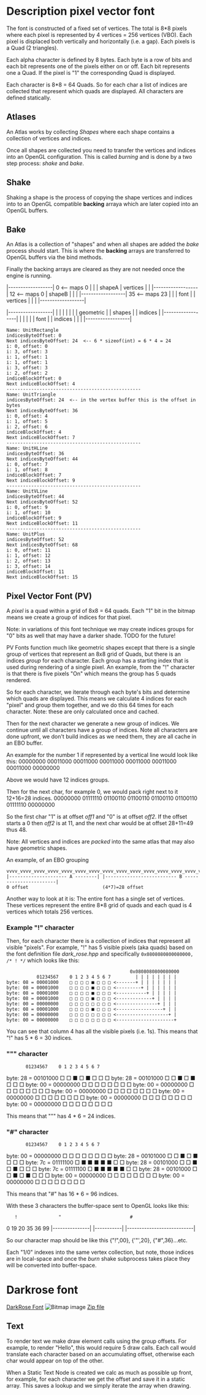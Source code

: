 # Description pixel vector font
The font is constructed of a fixed set of vertices. The total is 8*8 pixels where each pixel is represented by 4 vertices = 256 vertices (VBO). Each pixel is displaced both vertically and horizontally (i.e. a gap). Each pixels is a Quad (2 triangles).

Each alpha character is defined by 8 bytes. Each byte is a row of bits and each bit represents one of the pixels either on or off. Each bit represents one a Quad. If the pixel is "1" the corresponding Quad is displayed.

Each character is 8*8 = 64 Quads. So for each char a list of indices are collected that represent which quads are displayed. All characters are defined statically.

## Atlases
An Atlas works by collecting *Shapes* where each shape contains a collection of vertices and indices.

Once all shapes are collected you need to transfer the vertices and indices into an OpenGL configuration. This is called *burning* and is done by a two step process: *shake* and *bake*.

## Shake
Shaking a shape is the process of copying the shape vertices and indices into to an OpenGL compatible **backing** arraya which are later copied into an OpenGL buffers.

## Bake
An Atlas is a collection of "shapes" and when all shapes are added the *bake* process should start. This is where the **backing** arrays are transferred to OpenGL buffers via the bind methods.

Finally the backing arrays are cleared as they are not needed once the engine is running.

|------------------| 0   <-- maps 0
|                  |
|     shapeA       |   vertices
|                  |
|------------------| 12  <-- maps 0
|     shapeB       |
|                  |
|------------------| 35  <-- maps 23
|                  |
|      font        |
|     vertices     |
|                  |
|------------------|

|------------------|
|                  |
|                  |
|                  |
|     geometric    |
|      shapes      |
|     indices      |
|------------------|
|                  |
|                  |
|      font        |
|     indices      |
|                  |
|------------------|

```
Name: UnitRectangle
indicesByteOffset: 0
Next indicesByteOffset: 24  <-- 6 * sizeof(int) = 6 * 4 = 24
i: 0, offset: 0
i: 3, offset: 3
i: 1, offset: 1
i: 1, offset: 1
i: 3, offset: 3
i: 2, offset: 2
indiceBlockOffset: 0
Next indiceBlockOffset: 4
-------------------------------------------------
Name: UnitTriangle
indicesByteOffset: 24  <-- in the vertex buffer this is the offset in bytes
Next indicesByteOffset: 36
i: 0, offset: 4
i: 1, offset: 5
i: 2, offset: 6
indiceBlockOffset: 4
Next indiceBlockOffset: 7
-------------------------------------------------
Name: UnitHLine
indicesByteOffset: 36
Next indicesByteOffset: 44
i: 0, offset: 7
i: 1, offset: 8
indiceBlockOffset: 7
Next indiceBlockOffset: 9
-------------------------------------------------
Name: UnitVLine
indicesByteOffset: 44
Next indicesByteOffset: 52
i: 0, offset: 9
i: 1, offset: 10
indiceBlockOffset: 9
Next indiceBlockOffset: 11
-------------------------------------------------
Name: UnitPlus
indicesByteOffset: 52
Next indicesByteOffset: 68
i: 0, offset: 11
i: 1, offset: 12
i: 2, offset: 13
i: 3, offset: 14
indiceBlockOffset: 11
Next indiceBlockOffset: 15

```

## Pixel Vector Font (PV)
A *pixel* is a quad within a grid of 8x8 = 64 quads. Each "1" bit in the bitmap means we create a group of indices for that pixel.

Note: in variations of this font technique we may create indices groups for "0" bits as well that may have a darker shade. TODO for the future!

PV Fonts function much like geometric shapes except that there is a single group of vertices that represent an 8x8 grid of Quads, but there is an indices *group* for each character. Each group has a starting index that is used during rendering of a single pixel. An example, from the "!" character is that there is five pixels "On" which means the group has 5 quads rendered.

So for each character, we iterate through each byte's bits and determine which quads are displayed. This means we calculate 4 indices for each "pixel" and group them together, and we do this 64 times for each character. Note: these are only calculated once and cached.

Then for the next character we generate a new group of indices. We continue until all characters have a group of indices. Note all characters are done upfront, we don't build indices as we need them, they are all cache in an EBO buffer.

An example for the number 1 if represented by a vertical line would look like this:
00000000
00011000
00011000
00011000
00011000
00011000
00011000
00000000

Above we would have 12 indices groups.

Then for the next char, for example 0, we would pack right next to it 12+16=28 indices.
00000000
01111110
01100110
01100110
01100110
01100110
01111110
00000000

So the first char "1" is at offset *off1* and "0" is at offset *off2*. If the offset starts a 0 then *off2* is at 11, and the next char would be at offset 28+11=49 thus 48.


Note: All vertices and indices are *packed* into the same atlas that may also have geometric shapes.

An example, of an EBO grouping
```
vvvv_vvvv_vvvv_vvvv_vvvv_vvvv_vvvv_vvvv_vvvv_vvvv_vvvv_vvvv_vvvv_vvvv_vvvv_vvvv_vvvv_vvvv
|--------------------- A --------| |-------------------------- B -----------------------|
0 offset                           (4*7)=28 offset
```

Another way to look at it is: The entire font has a single set of vertices. These vertices represent the entire 8*8 grid of quads and each quad is 4 vertices which totals 256 vertices.

### Example "!" character
Then, for each character there is a collection of indices that represent all visible "pixels". For example, "!" has 5 visible pixels (aka quads) based on the font definition file *dark_rose.hpp* and specifically ```0x0808080800080000, /* ! */``` which looks like this:
```
                                             0x0808080800080000
           01234567    0 1 2 3 4 5 6 7         | | | | | | | |
byte: 08 = 00001000    □ □ □ □ ■ □ □ □ <-------+ | | | | | | |
byte: 08 = 00001000    □ □ □ □ ■ □ □ □ <---------+ | | | | | |
byte: 08 = 00001000    □ □ □ □ ■ □ □ □ <-----------+ | | | | |
byte: 08 = 00001000    □ □ □ □ ■ □ □ □ <-------------+ | | | |
byte: 00 = 00000000    □ □ □ □ □ □ □ □ <---------------+ | | |
byte: 08 = 00001000    □ □ □ □ ■ □ □ □ <-----------------+ | |
byte: 00 = 00000000    □ □ □ □ □ □ □ □ <-------------------+ |
byte: 00 = 00000000    □ □ □ □ □ □ □ □ <---------------------+
```

You can see that column 4 has all the visible pixels (i.e. 1s).
This means that "!" has 5 * 6 = 30 indices.

### """ character
           01234567    0 1 2 3 4 5 6 7
byte: 28 = 00101000    □ □ ■ □ ■ □ □ □
byte: 28 = 00101000    □ □ ■ □ ■ □ □ □
byte: 00 = 00000000    □ □ □ □ □ □ □ □
byte: 00 = 00000000    □ □ □ □ □ □ □ □
byte: 00 = 00000000    □ □ □ □ □ □ □ □
byte: 00 = 00000000    □ □ □ □ □ □ □ □
byte: 00 = 00000000    □ □ □ □ □ □ □ □
byte: 00 = 00000000    □ □ □ □ □ □ □ □

This means that """ has 4 * 6 = 24 indices.

### "#" character
           01234567    0 1 2 3 4 5 6 7
byte: 00 = 00000000    □ □ □ □ □ □ □ □
byte: 28 = 00101000    □ □ ■ □ ■ □ □ □
byte: 7c = 01111100    □ ■ ■ ■ ■ ■ □ □
byte: 28 = 00101000    □ □ ■ □ ■ □ □ □
byte: 7c = 01111100    □ ■ ■ ■ ■ ■ □ □
byte: 28 = 00101000    □ □ ■ □ ■ □ □ □
byte: 00 = 00000000    □ □ □ □ □ □ □ □
byte: 00 = 00000000    □ □ □ □ □ □ □ □

This means that "#" has 16 * 6 = 96 indices.

With these 3 characters the buffer-space sent to OpenGL looks like this:

       !               "                         #
0              19 20          35 36                         99
|---------------| |-----------|  |---------------------------|

So our character map should be like this
{"!",00},
{'"',20},
{"#",36}...etc.

Each "1/0" indexes into the same vertex collection, but note, those indices are in local-space and once the *burn* shake subprocess takes place they will be converted into buffer-space.

# Darkrose font
[DarkRose Font](https://opengameart.org/content/8x8-ascii-bitmap-font-with-c-source)
![Bitmap image](../common/assets/fonts/bitmaps/darkrose_font.png)
[Zip file](../common/assets/fonts/darkrose_font.zip)


## Text
To render text we make draw element calls using the group offsets. For example, to render "Hello", this would require 5 draw calls. Each call would translate each character based on an accumulating offset, otherwise each char would appear on top of the other.

When a Static Text Node is created we calc as much as possible up front, for example, for each character we get the offset and save it in a static array. This saves a lookup and we simply iterate the array when drawing.

